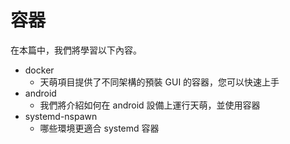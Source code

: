 # 容器

在本篇中，我們將學習以下內容。

- docker
  - 天萌項目提供了不同架構的預裝 GUI 的容器，您可以快速上手
- android
  - 我們將介紹如何在 android 設備上運行天萌，並使用容器
- systemd-nspawn
  - 哪些環境更適合 systemd 容器
